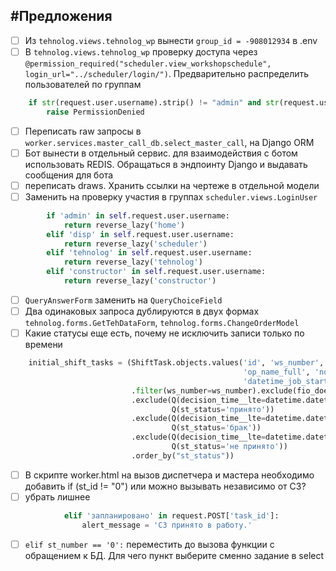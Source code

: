 ## #Предложения
-[ ] Из `tehnolog.views.tehnolog_wp` вынести `group_id = -908012934` в .env
-[ ] В `tehnolog.views.tehnolog_wp` проверку доступа через  `@permission_required("scheduler.view_workshopschedule", login_url="../scheduler/login/")`. 
Предварительно распределить пользователей по группам
```python
    if str(request.user.username).strip() != "admin" and str(request.user.username[:8]).strip() != "tehnolog":
        raise PermissionDenied
```
-[ ] Переписать raw запросы в `worker.services.master_call_db.select_master_call`,  на Django ORM
-[ ] Бот вынести в отдельный сервис. для взаимодействия с ботом использовать REDIS. Обращаться в эндпоинту Django и выдавать сообщения для бота
-[ ] переписать draws. Хранить ссылки на чертеже в отдельной модели
-[ ] Заменить на проверку участия в группах `scheduler.views.LoginUser`
```python
        if 'admin' in self.request.user.username:
            return reverse_lazy('home')
        elif 'disp' in self.request.user.username:
            return reverse_lazy('scheduler')
        elif 'tehnolog' in self.request.user.username:
            return reverse_lazy('tehnolog')
        elif 'constructor' in self.request.user.username:
            return reverse_lazy('constructor')
```
-[ ] `QueryAnswerForm` заменить на `QueryChoiceField`
-[ ] Два одинаковых запроса дублируются в двух формах `tehnolog.forms.GetTehDataForm`, `tehnolog.forms.ChangeOrderModel`
-[ ] Какие статусы еще есть, почему не исключить записи только по времени
```python
    initial_shift_tasks = (ShiftTask.objects.values('id', 'ws_number', 'model_name', 'order', 'op_number',
                                                    'op_name_full', 'norm_tech', 'fio_doer', 'st_status',
                                                    'datetime_job_start', 'decision_time')
                           .filter(ws_number=ws_number).exclude(fio_doer='не распределено')
                           .exclude(Q(decision_time__lte=datetime.datetime.strptime(today, '%d.%m.%Y')) &
                                    Q(st_status='принято'))
                           .exclude(Q(decision_time__lte=datetime.datetime.strptime(today, '%d.%m.%Y')) &
                                    Q(st_status='брак'))
                           .exclude(Q(decision_time__lte=datetime.datetime.strptime(today, '%d.%m.%Y')) &
                                    Q(st_status='не принято'))
                           .order_by("st_status"))
```
-[ ] В скрипте worker.html на вызов диспетчера и мастера необходимо добавить if (st_id != "0") или можно вызывать независимо от СЗ?
-[ ] убрать лишнее 
```python
            elif 'запланировано' in request.POST['task_id']:
                alert_message = 'СЗ принято в работу.'
```
-[ ] `elif st_number == '0':` переместить до вызова функции с обращением к БД. Для чего пункт выберите сменно задание в select